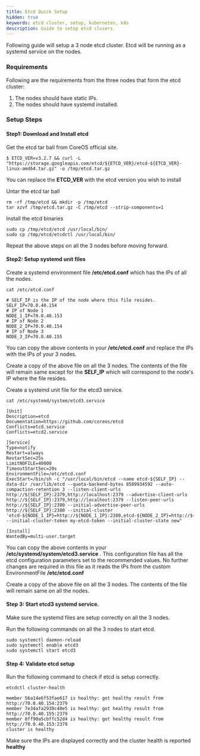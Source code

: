 ```yaml
---
title: Etcd Quick Setup
hidden: true
keywords: etcd cluster, setup, kubernetes, k8s
description: Guide to setup etcd clusers.
---
```


Following guide will setup a 3 node etcd cluster. Etcd will be running as a systemd service on the nodes.

### Requirements

Following are the requirements from the three nodes that form the etcd cluster:

1. The nodes should have static IPs.
2. The nodes should have systemd installed.


### Setup Steps

#### Step1: Download and Install etcd

Get the etcd tar ball from CoreOS official site.

```text
$ ETCD_VER=v3.2.7 && curl -L "https://storage.googleapis.com/etcd/${ETCD_VER}/etcd-${ETCD_VER}-linux-amd64.tar.gz" -o /tmp/etcd.tar.gz
```

You can replace the __ETCD_VER__ with the etcd version you wish to install

Untar the etcd tar ball

```text
rm -rf /tmp/etcd && mkdir -p /tmp/etcd
tar xzvf /tmp/etcd.tar.gz -C /tmp/etcd --strip-components=1
```

Install the etcd binaries

```text
sudo cp /tmp/etcd/etcd /usr/local/bin/
sudo cp /tmp/etcd/etcdctl /usr/local/bin/
```

Repeat the above steps on all the 3 nodes before moving forward.

#### Step2: Setup systemd unit files

Create a systemd environment file __/etc/etcd.conf__ which has the IPs of all the nodes.

```text
cat /etc/etcd.conf
```

```output
# SELF_IP is the IP of the node where this file resides.
SELF_IP=70.0.40.154
# IP of Node 1
NODE_1_IP=70.0.40.153
# IP of Node 2
NODE_2_IP=70.0.40.154
# IP of Node 3
NODE_3_IP=70.0.40.155
```

You can copy the above contents in your __/etc/etcd.conf__ and replace the IPs with the IPs of your 3 nodes.

Create a copy of the above file on all the 3 nodes. The contents of the file will remain same except for the __SELF_IP__ which will correspond to the node's IP where the file resides.

Create a systemd unit file for the etcd3 service.

```text
cat /etc/systemd/system/etcd3.service
```

```output
[Unit]
Description=etcd
Documentation=https://github.com/coreos/etcd
Conflicts=etcd.service
Conflicts=etcd2.service

[Service]
Type=notify
Restart=always
RestartSec=25s
LimitNOFILE=40000
TimeoutStartSec=20s
EnvironmentFile=/etc/etcd.conf
ExecStart=/bin/sh -c "/usr/local/bin/etcd --name etcd-${SELF_IP} --data-dir /var/lib/etcd --quota-backend-bytes 8589934592 --auto-compaction-retention 3 --listen-client-urls http://${SELF_IP}:2379,http://localhost:2379 --advertise-client-urls http://${SELF_IP}:2379,http://localhost:2379 --listen-peer-urls http://${SELF_IP}:2380 --initial-advertise-peer-urls http://${SELF_IP}:2380 --initial-cluster 'etcd-${NODE_1_IP}=http://${NODE_1_IP}:2380,etcd-${NODE_2_IP}=http://${NODE_2_IP}:2380,etcd-${NODE_3_IP}=http://${NODE_3_IP}:2380' --initial-cluster-token my-etcd-token --initial-cluster-state new"

[Install]
WantedBy=multi-user.target
```

You can copy the above contents in your __/etc/systemd/system/etcd3.service__ . This configuration file has all the etcd configuration parameters set to the recommended values. No further changes are required in this file as it reads the IPs from the custom EnvironmentFile __/etc/etcd.conf__

Create a copy of the above file on all the 3 nodes. The contents of the file will remain same on all the nodes.

#### Step 3: Start etcd3 systemd service.

Make sure the systemd files are setup correctly on all the 3 nodes.

Run the following commands on all the 3 nodes to start etcd.

```text
sudo systemctl daemon-reload
sudo systemctl enable etcd3
sudo systemctl start etcd3
```

#### Step 4: Validate etcd setup

Run the following command to check if etcd is setup correctly.

```text
etcdctl cluster-health
```

```output
member 56a14e6f53fae617 is healthy: got healthy result from http://70.0.40.154:2379
member 7e34afa2930c40e5 is healthy: got healthy result from http://70.0.40.155:2379
member 8ff90a5cbffc52d4 is healthy: got healthy result from http://70.0.40.153:2379
cluster is healthy
```

Make sure the IPs are displayed correctly and the cluster health is reported __healthy__
